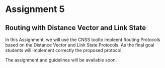 # Assignment 5
## Routing with Distance Vector and Link State

In this Assignment, we will use the CNSS toolto impleent Routing Protocols based on the Distance Vector and Link State Protocols.
As the final goal students will implement correctly the proposed protocol.

The assignment and guidelines will be available soon.
